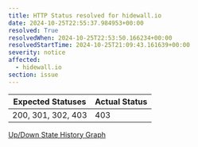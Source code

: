 ```yaml
---
title: HTTP Status resolved for hidewall.io
date: 2024-10-25T22:55:37.984953+00:00
resolved: True
resolvedWhen: 2024-10-25T22:53:50.166234+00:00
resolvedStartTime: 2024-10-25T21:09:43.161639+00:00
severity: notice
affected:
  - hidewall.io
section: issue
---
```


| Expected Statuses | Actual Status  |
|-------------------|----------------|
| 200, 301, 302, 403 | 403 |

[Up/Down State History Graph](hidewall.io-http.html)